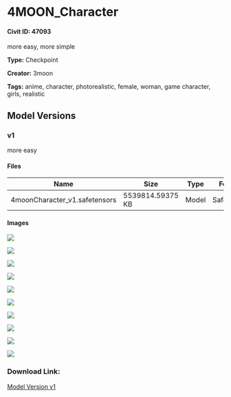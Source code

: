 # 4MOON_Character

#### Civit ID: 47093

<p>more easy, more simple</p>

**Type:** Checkpoint

**Creator:** 3moon

**Tags:** anime, character, photorealistic, female, woman, game character, girls, realistic

## Model Versions

### v1

<p>more easy</p>

#### Files

| Name | Size | Type | Format | Download Url | AutoV1 | AutoV2 | SHA256 | CRC32 | BLAKE3 |
| --- | --- | --- | --- | --- | --- | --- | --- | --- | --- |
| 4moonCharacter_v1.safetensors | 5539814.59375 KB | Model | SafeTensor | https://civitai.com/api/download/models/51677 | DE0A210D | B53913BA10 | B53913BA104C53228B48C1AF04A1B4250F147AB1535DE8E7495A24BF2B92E495 | DFCF896A | 012642ECB512878F9B7275060497CB52CA6B35E7CCD7C09D1265FE2FE15F6D80 |

#### Images

<p><img src="https://image.civitai.com/xG1nkqKTMzGDvpLrqFT7WA/173f9dab-c477-4487-1066-eb07bd738300/width=450/556706.jpeg" /></p>

<p><img src="https://image.civitai.com/xG1nkqKTMzGDvpLrqFT7WA/150c5342-a677-4368-c17e-495456581600/width=450/556699.jpeg" /></p>

<p><img src="https://image.civitai.com/xG1nkqKTMzGDvpLrqFT7WA/9aff977b-2c48-4069-3479-caf2413b6200/width=450/556703.jpeg" /></p>

<p><img src="https://image.civitai.com/xG1nkqKTMzGDvpLrqFT7WA/8b7baf84-8e41-4b10-8f13-c1649ff01700/width=450/556688.jpeg" /></p>

<p><img src="https://image.civitai.com/xG1nkqKTMzGDvpLrqFT7WA/7eb46f7e-51e8-4402-875b-b94338d0b100/width=450/556689.jpeg" /></p>

<p><img src="https://image.civitai.com/xG1nkqKTMzGDvpLrqFT7WA/9553068c-d04e-4d03-64e5-dde987fc5e00/width=450/556687.jpeg" /></p>

<p><img src="https://image.civitai.com/xG1nkqKTMzGDvpLrqFT7WA/d089fcf0-1395-4091-1232-2d14fe459c00/width=450/556690.jpeg" /></p>

<p><img src="https://image.civitai.com/xG1nkqKTMzGDvpLrqFT7WA/25e7d6ab-4008-42a1-96a7-642bcea9d800/width=450/556701.jpeg" /></p>

<p><img src="https://image.civitai.com/xG1nkqKTMzGDvpLrqFT7WA/2c45ffb7-5d15-4d57-7878-52505f803000/width=450/556691.jpeg" /></p>

<p><img src="https://image.civitai.com/xG1nkqKTMzGDvpLrqFT7WA/06510ecf-1789-4b8a-5a34-d020faa33c00/width=450/556692.jpeg" /></p>

### Download Link:

[Model Version v1](https://civitai.com/api/download/models/51677)

